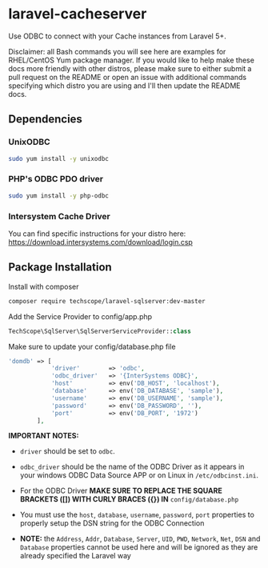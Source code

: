 # laravel-cacheserver
Use ODBC to connect with your Cache instances from Laravel 5+.

Disclaimer: all Bash commands you will see here are examples for RHEL/CentOS Yum package manager. 
If you would like to help make these docs more friendly with other distros, please make sure to either submit a pull request on the README or open an issue with additional commands specifying which distro you are using and I'll then update the README docs.

## Dependencies
### UnixODBC

```bash
sudo yum install -y unixodbc
```

### PHP's ODBC PDO driver

```bash
sudo yum install -y php-odbc
```

### Intersystem Cache Driver
You can find specific instructions for your distro here: https://download.intersystems.com/download/login.csp

## Package Installation

Install with composer
```bash
composer require techscope/laravel-sqlserver:dev-master
```

Add the Service Provider to config/app.php
```php
TechScope\SqlServer\SqlServerServiceProvider::class
```

Make sure to update your config/database.php file

```php
'domdb' => [
            'driver'        => 'odbc',
            'odbc_driver'   => '{InterSystems ODBC}',
            'host'          => env('DB_HOST', 'localhost'),
            'database'      => env('DB_DATABASE', 'sample'),
            'username'      => env('DB_USERNAME', 'sample'),
            'password'      => env('DB_PASSWORD', ''),
            'port'          => env('DB_PORT', '1972')            
        ],
```

**IMPORTANT NOTES:** 
- `driver` should be set to `odbc`. 
- `odbc_driver` should be the name of the ODBC Driver as it appears in your windows ODBC Data Source APP or on Linux in `/etc/odbcinst.ini`.

- For the ODBC Driver **MAKE SURE TO REPLACE THE SQUARE BRACKETS ([]) WITH CURLY BRACES ({}) IN** `config/database.php`
- You must use the `host`, `database`, `username`, `password`, `port` properties to properly setup the DSN string for the ODBC Connection
- **NOTE:** the `Address`, `Addr`, `Database`, `Server`, `UID`, `PWD`, `Network`, `Net`, `DSN` and `Database` properties cannot be used here and will be ignored as they are already specified the Laravel way 
